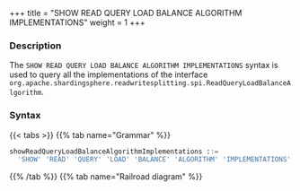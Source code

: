 +++
title = "SHOW READ QUERY LOAD BALANCE ALGORITHM IMPLEMENTATIONS"
weight = 1
+++

### Description

The `SHOW READ QUERY LOAD BALANCE ALGORITHM IMPLEMENTATIONS` syntax is used to query all the implementations of the interface `org.apache.shardingsphere.readwritesplitting.spi.ReadQueryLoadBalanceAlgorithm`.

### Syntax

{{< tabs >}}
{{% tab name="Grammar" %}}
```sql
showReadQueryLoadBalanceAlgorithmImplementations ::=
  'SHOW' 'READ' 'QUERY' 'LOAD' 'BALANCE' 'ALGORITHM' 'IMPLEMENTATIONS'
```
{{% /tab %}}
{{% tab name="Railroad diagram" %}}
<iframe frameborder="0" name="diagram" id="diagram" width="100%" height="100%"></iframe>
{{% /tab %}}
{{< /tabs >}}

### Return Value Description

| Columns     | Description                           |
|-------------|---------------------------------------|
| name        | class name of the implementation      |
| type        | type of the implementation            |
| class_path  | full class name of the implementation |

### Example

- Query all the implementations for `org.apache.shardingsphere.readwritesplitting.spi.ReadQueryLoadBalanceAlgorithm` interface

```sql
SHOW READ QUERY LOAD BALANCE ALGORITHM IMPLEMENTATIONS
```

```sql
SHOW READ QUERY LOAD BALANCE ALGORITHM IMPLEMENTATIONS;
+-----------------------------------------+-------------+------------------------------------------------------------------------------------------------------------+
| name                                    | type        | class_path                                                                                                 |
+-----------------------------------------+-------------+------------------------------------------------------------------------------------------------------------+
| RoundRobinReadQueryLoadBalanceAlgorithm | ROUND_ROBIN | org.apache.shardingsphere.readwritesplitting.algorithm.loadbalance.RoundRobinReadQueryLoadBalanceAlgorithm |
| RandomReadQueryLoadBalanceAlgorithm     | RANDOM      | org.apache.shardingsphere.readwritesplitting.algorithm.loadbalance.RandomReadQueryLoadBalanceAlgorithm     |
| WeightReadQueryLoadBalanceAlgorithm     | WEIGHT      | org.apache.shardingsphere.readwritesplitting.algorithm.loadbalance.WeightReadQueryLoadBalanceAlgorithm     |
+-----------------------------------------+-------------+------------------------------------------------------------------------------------------------------------+
3 rows in set (0.03 sec)
```

### Reserved word

`SHOW`、`READ`、`QUERY`、`LOAD`、`BALANCE`、`ALGORITHM`、`IMPLEMENTATIONS`

### Related links

- [Reserved word](/en/user-manual/shardingsphere-proxy/distsql/syntax/reserved-word/)
